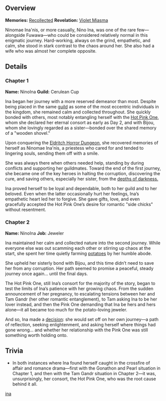 <!-- title: NinoIna -->
<!-- quote: Potato... Po-ta-to. -->
<!-- chapters: -1 -->
<!-- images: (Ina's Chapter 1 Profile), (Ina, along with Shiori, activating their Revelation), (Recollection - Ninomae Ina'nis), (Ina's Chapter 2 Profile), (Ina in Chapter 2's Ending) -->
<!-- model: false -->

## Overview

**Memories:** [Recollected](https://youtu.be/QE5Ow4L1Zt8)
**Revelation:** [Violet Miasma](#entry:violet-miasma-entry)

Ninomae Ina'nis, or more casually, Nino Ina, was one of the rare few—alongside Fuwawa—who could be considered relatively normal in this enigmatic journey. Hard-working, always on the grind, empathetic, and calm, she stood in stark contrast to the chaos around her. She also had a wife who was almost her complete opposite.

## Details

### Chapter 1

**Name:** NinoIna
**Guild:** Cerulean Cup

Ina began her journey with a more reserved demeanor than most. Despite being placed in the same [guild](#entry:guilds-entry) as some of the most eccentric individuals in the kingdom, she remained calm and collected throughout. She quickly bonded with others, most notably entangling herself with the [Hot Pink One](#entry:irys-entry), whom she declared her eternal consort as early as Day 2, and with Bijou, whom she lovingly regarded as a sister—bonded over the shared memory of a "wooden shovel."

Upon conquering the [Eldritch Horror Dungeon](#entry:eldritch-horror-dungeon-entry), she recovered memories of herself as Ninomae Ina'nis, a priestess who cared for and tended to lingering souls, sending them off with a smile.

She was always there when others needed help, standing by during conflicts and supporting her guildmates. Toward the end of the first journey, she became one of the key heroes in halting the corruption, discovering the cure, and saving others, especially her sister, from the [depths of darkness.](https://www.youtube.com/live/NdWqpuyH0Zg?feature=shared&t=4490)

Ina proved herself to be loyal and dependable, both to her guild and to her beloved. Even when the latter occasionally hurt her feelings, Ina’s empathetic heart led her to forgive. She gave gifts, love, and even gracefully accepted the Hot Pink One’s desire for romantic "side chicks" without resentment.

### Chapter 2

**Name:** NinoIna
**Job:** Jeweler

Ina maintained her calm and collected nature into the second journey. While everyone else was out scamming each other or stirring up chaos at the start, she spent her time quietly farming [potatoes](https://www.youtube.com/live/BkJIFGhpKIY?si=TOOasp2g_o_oVHFp&t=6891) by her humble abode.

She upheld her sisterly bond with Bijou, and this time didn’t need to save her from any corruption. Her path seemed to promise a peaceful, steady journey once again… until the final days.

The Hot Pink One, still Ina’s consort for the majority of the story, began to test the limits of Ina’s patience with her growing chaos. From the sudden announcement of her pregnancy, to escalating tensions between her and Tam Gandr (her other romantic entanglement), to Tam asking Ina to be her lover instead, and then the Pink One demanding that Ina be hers and hers alone—it all became too much for the potato-loving jeweler.

And so, Ina made a [decision](https://www.youtube.com/live/PoM6ETBlOVY?t=723): she would set off on her own journey—a path of reflection, seeking enlightenment, and asking herself where things had gone wrong… and whether her relationship with the Pink One was still something worth holding onto.

## Trivia

- In both instances where Ina found herself caught in the crossfire of affair and romance drama—first with the Gonathon and Pearl situation in Chapter 1, and then with the Tam Gandr situation in Chapter 2—it was, unsurprisingly, her consort, the Hot Pink One, who was the root cause behind it all.

[ina](#easter:easter-ina)
